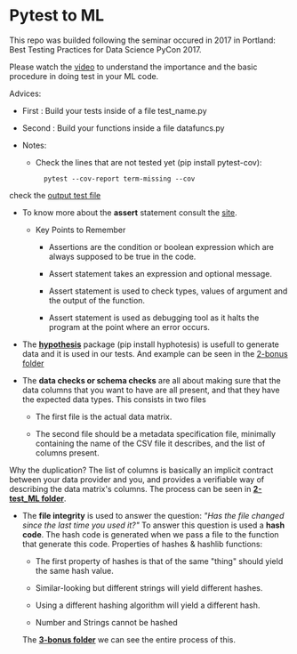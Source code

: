 # Pytest to ML

This repo was builded following the seminar occured in 2017 in Portland: Best Testing Practices for Data Science PyCon 2017.

Please watch the [video](https://www.youtube.com/watch?v=yACtdj1_IxE) to understand the importance and the basic procedure in doing test in your ML code.


Advices:

- First : Build your tests inside of a file test_name.py

- Second : Build your functions inside a file datafuncs.py


- Notes:

    - Check the lines that are not tested yet (pip install pytest-cov):

            pytest --cov-report term-missing --cov

check the  [output test file](https://github.com/njsdias/Pytest/blob/master/Pytest_ML/0-Intro/3-output-bonus.txt)


- To know more about the **assert** statement consult the [site](https://www.programiz.com/python-programming/assert-statement). 

    - Key Points to Remember
    
        - Assertions are the condition or boolean expression which are always supposed to be true in the code.
        
        - Assert statement takes an expression and optional message.
        
        - Assert statement is used to check types, values of argument and the output of the function.
        
        - Assert statement is used as debugging tool as it halts the program at the point where an error occurs.

- The **[hypothesis](https://hypothesis.readthedocs.io/en/latest/data.html)** package (pip install hyphotesis) is usefull to generate data and it is used in our tests. And example can be seen in the [2-bonus folder](https://github.com/njsdias/Pytest/tree/master/Pytest_ML/2-bonus)

- The **data checks or schema checks**  are all about making sure that the data columns that you want to have are all present, and that they have the expected data types. This consists in two files
    
    - The first file is the actual data matrix.
    
    - The second file should be a metadata specification file, minimally containing the name of the CSV file it describes, and the list of columns present.
    
 Why the duplication? The list of columns is basically an implicit contract between your data provider and you, and provides a verifiable way of describing the data matrix's columns. The process can be seen in **[2-test_ML folder](https://github.com/njsdias/Pytest/tree/master/Pytest_ML/2-test_ML)**.
    


- The **file integrity** is used to answer the question: _"Has the file changed since the last time you used it?"_ To answer this question is used a **hash code**. The hash code is generated when we pass a file to the function that generate this code. Properties of hashes & hashlib functions:

    - The first property of hashes is that of the same "thing" should yield the same hash value.
    
    - Similar-looking but different strings will yield different hashes.
    
    - Using a different hashing algorithm will yield a different hash.
    
    - Number and Strings cannot be hashed
    
   The **[3-bonus folder](https://github.com/njsdias/Pytest/tree/master/Pytest_ML/3-bonus)** we can see the entire process of this.
    
    
